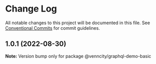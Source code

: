 # Change Log

All notable changes to this project will be documented in this file.
See [Conventional Commits](https://conventionalcommits.org) for commit guidelines.

## 1.0.1 (2022-08-30)

**Note:** Version bump only for package @venncity/graphql-demo-basic
